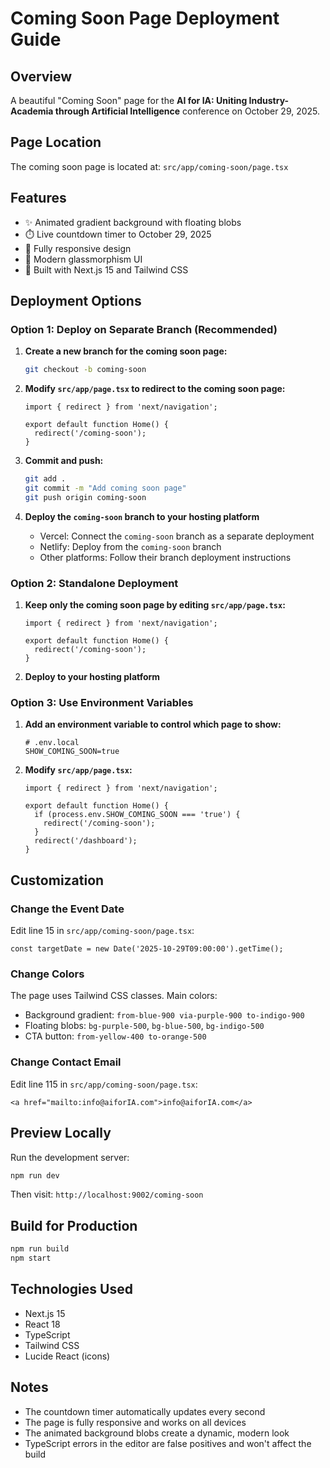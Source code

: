 # Coming Soon Page Deployment Guide

## Overview
A beautiful "Coming Soon" page for the **AI for IA: Uniting Industry-Academia through Artificial Intelligence** conference on October 29, 2025.

## Page Location
The coming soon page is located at: `src/app/coming-soon/page.tsx`

## Features
- ✨ Animated gradient background with floating blobs
- ⏱️ Live countdown timer to October 29, 2025
- 📱 Fully responsive design
- 🎨 Modern glassmorphism UI
- 🚀 Built with Next.js 15 and Tailwind CSS

## Deployment Options

### Option 1: Deploy on Separate Branch (Recommended)

1. **Create a new branch for the coming soon page:**
   ```bash
   git checkout -b coming-soon
   ```

2. **Modify `src/app/page.tsx` to redirect to the coming soon page:**
   ```tsx
   import { redirect } from 'next/navigation';

   export default function Home() {
     redirect('/coming-soon');
   }
   ```

3. **Commit and push:**
   ```bash
   git add .
   git commit -m "Add coming soon page"
   git push origin coming-soon
   ```

4. **Deploy the `coming-soon` branch to your hosting platform**
   - Vercel: Connect the `coming-soon` branch as a separate deployment
   - Netlify: Deploy from the `coming-soon` branch
   - Other platforms: Follow their branch deployment instructions

### Option 2: Standalone Deployment

1. **Keep only the coming soon page by editing `src/app/page.tsx`:**
   ```tsx
   import { redirect } from 'next/navigation';

   export default function Home() {
     redirect('/coming-soon');
   }
   ```

2. **Deploy to your hosting platform**

### Option 3: Use Environment Variables

1. **Add an environment variable to control which page to show:**
   ```env
   # .env.local
   SHOW_COMING_SOON=true
   ```

2. **Modify `src/app/page.tsx`:**
   ```tsx
   import { redirect } from 'next/navigation';

   export default function Home() {
     if (process.env.SHOW_COMING_SOON === 'true') {
       redirect('/coming-soon');
     }
     redirect('/dashboard');
   }
   ```

## Customization

### Change the Event Date
Edit line 15 in `src/app/coming-soon/page.tsx`:
```tsx
const targetDate = new Date('2025-10-29T09:00:00').getTime();
```

### Change Colors
The page uses Tailwind CSS classes. Main colors:
- Background gradient: `from-blue-900 via-purple-900 to-indigo-900`
- Floating blobs: `bg-purple-500`, `bg-blue-500`, `bg-indigo-500`
- CTA button: `from-yellow-400 to-orange-500`

### Change Contact Email
Edit line 115 in `src/app/coming-soon/page.tsx`:
```tsx
<a href="mailto:info@aiforIA.com">info@aiforIA.com</a>
```

## Preview Locally

Run the development server:
```bash
npm run dev
```

Then visit: `http://localhost:9002/coming-soon`

## Build for Production

```bash
npm run build
npm start
```

## Technologies Used
- Next.js 15
- React 18
- TypeScript
- Tailwind CSS
- Lucide React (icons)

## Notes
- The countdown timer automatically updates every second
- The page is fully responsive and works on all devices
- The animated background blobs create a dynamic, modern look
- TypeScript errors in the editor are false positives and won't affect the build
